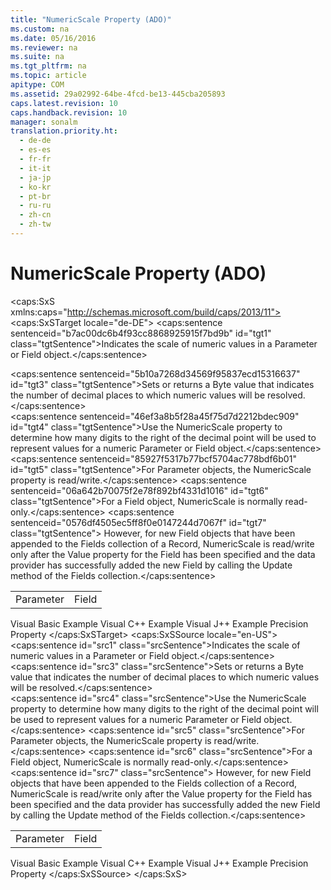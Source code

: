 ```yaml
---
title: "NumericScale Property (ADO)"
ms.custom: na
ms.date: 05/16/2016
ms.reviewer: na
ms.suite: na
ms.tgt_pltfrm: na
ms.topic: article
apitype: COM
ms.assetid: 29a02992-64be-4fcd-be13-445cba205893
caps.latest.revision: 10
caps.handback.revision: 10
manager: sonalm
translation.priority.ht: 
  - de-de
  - es-es
  - fr-fr
  - it-it
  - ja-jp
  - ko-kr
  - pt-br
  - ru-ru
  - zh-cn
  - zh-tw
---
```

# NumericScale Property (ADO)
<?xml version="1.0" encoding="utf-8"?>
<caps:SxS xmlns:caps="http://schemas.microsoft.com/build/caps/2013/11">
  <caps:SxSTarget locale="de-DE">
    <developerReferenceWithoutSyntaxDocument xsi:schemaLocation="http://ddue.schemas.microsoft.com/authoring/2003/5 http://dduestorage.blob.core.windows.net/ddueschema/developer.xsd" xmlns="http://ddue.schemas.microsoft.com/authoring/2003/5" xmlns:xlink="http://www.w3.org/1999/xlink" xmlns:xsi="http://www.w3.org/2001/XMLSchema-instance">
      <introduction>
        <para>
          <caps:sentence sentenceid="b7ac00dc6b4f93cc8868925915f7bd9b" id="tgt1" class="tgtSentence">Indicates the scale of numeric values in a <legacyLink xlink:href="e010e794-7f0f-4026-8b5b-37328e437d63">Parameter</legacyLink> or <legacyLink xlink:href="b10a72fc-3c4b-4186-a70b-993dc9f7a092">Field</legacyLink> object.</caps:sentence>
        </para>
      </introduction>
      <section>
        <title>
          <caps:sentence sentenceid="6f253c84dca33d0cd6f1b864ea701e8a" id="tgt2" class="tgtSentence">Settings and Return Values</caps:sentence>
        </title>
        <content>
          <para>
            <caps:sentence sentenceid="5b10a7268d34569f95837ecd15316637" id="tgt3" class="tgtSentence">Sets or returns a <languageKeyword>Byte</languageKeyword> value that indicates the number of decimal places to which numeric values will be resolved.</caps:sentence>
          </para>
        </content>
      </section>
      <languageReferenceRemarks>
        <content>
          <para>
            <caps:sentence sentenceid="46ef3a8b5f28a45f75d7d2212bdec909" id="tgt4" class="tgtSentence">Use the <unmanagedCodeEntityReference>NumericScale</unmanagedCodeEntityReference> property to determine how many digits to the right of the decimal point will be used to represent values for a numeric <unmanagedCodeEntityReference>Parameter</unmanagedCodeEntityReference> or <unmanagedCodeEntityReference>Field</unmanagedCodeEntityReference> object.</caps:sentence>
          </para>
          <para>
            <caps:sentence sentenceid="85927f5317b77bcf5704ac778bdf6b01" id="tgt5" class="tgtSentence">For <unmanagedCodeEntityReference>Parameter</unmanagedCodeEntityReference> objects, the <unmanagedCodeEntityReference>NumericScale</unmanagedCodeEntityReference> property is read/write.</caps:sentence>
          </para>
          <para>
            <caps:sentence sentenceid="06a642b70075f2e78f892bf4331d1016" id="tgt6" class="tgtSentence">For a <unmanagedCodeEntityReference>Field</unmanagedCodeEntityReference><legacyBold> </legacyBold>object, <unmanagedCodeEntityReference>NumericScale</unmanagedCodeEntityReference> is normally read-only.</caps:sentence>
            <caps:sentence sentenceid="0576df4505ec5ff8f0e0147244d7067f" id="tgt7" class="tgtSentence"> However, for new <unmanagedCodeEntityReference>Field</unmanagedCodeEntityReference> objects that have been appended to the <legacyLink xlink:href="7c371474-b88f-4730-afa5-44163a0488d5">Fields</legacyLink> collection of a <legacyLink xlink:href="db83ed2c-a8e3-460c-8682-64667e4d5d01">Record</legacyLink>, <unmanagedCodeEntityReference>NumericScale</unmanagedCodeEntityReference> is read/write only after the <legacyLink xlink:href="48919c74-86d4-462e-99b9-8854ceb8d683">Value</legacyLink> property for the <unmanagedCodeEntityReference>Field</unmanagedCodeEntityReference> has been specified and the data provider has successfully added the new <unmanagedCodeEntityReference>Field</unmanagedCodeEntityReference> by calling the <legacyLink xlink:href="6b2a9c31-1a7e-40db-8a53-30720d0f6cc1">Update</legacyLink> method of the <legacyLink xlink:href="7c371474-b88f-4730-afa5-44163a0488d5">Fields</legacyLink> collection.</caps:sentence>
          </para>
        </content>
      </languageReferenceRemarks>
      <section>
        <title>
          <caps:sentence sentenceid="2f342d3be839cc5b67ae0de7d404b8e6" id="tgt8" class="tgtSentence">Applies To</caps:sentence>
        </title>
        <content>
          <table>
            <tbody>
              <tr>
                <TD>
                  <para>
                    <link xlink:href="e010e794-7f0f-4026-8b5b-37328e437d63">Parameter</link>
                  </para>
                </TD>
                <TD>
                  <para>
                    <link xlink:href="b10a72fc-3c4b-4186-a70b-993dc9f7a092">Field</link>
                  </para>
                </TD>
              </tr>
            </tbody>
          </table>
        </content>
      </section>
      <relatedTopics>
        <link xlink:href="9c1e2322-c225-49d1-a120-a343f23cea73">Visual Basic Example</link>
        <link xlink:href="55d91ba8-4d80-4df6-af8e-060a19ddc138">Visual C++ Example</link>
        <link xlink:href="ca9f10d2-b5d1-449b-807b-649ef4fbf0bb">Visual J++ Example</link>
        <link xlink:href="1fa38e78-6b5b-414d-ba0a-3dd26b29b766">Precision Property</link>
      </relatedTopics>
    </developerReferenceWithoutSyntaxDocument>
  </caps:SxSTarget>
  <caps:SxSSource locale="en-US">
    <developerReferenceWithoutSyntaxDocument xsi:schemaLocation="http://ddue.schemas.microsoft.com/authoring/2003/5 http://dduestorage.blob.core.windows.net/ddueschema/developer.xsd" xmlns="http://ddue.schemas.microsoft.com/authoring/2003/5" xmlns:xlink="http://www.w3.org/1999/xlink" xmlns:xsi="http://www.w3.org/2001/XMLSchema-instance">
      <introduction>
        <para>
          <caps:sentence id="src1" class="srcSentence">Indicates the scale of numeric values in a <legacyLink xlink:href="e010e794-7f0f-4026-8b5b-37328e437d63">Parameter</legacyLink> or <legacyLink xlink:href="b10a72fc-3c4b-4186-a70b-993dc9f7a092">Field</legacyLink> object.</caps:sentence>
        </para>
      </introduction>
      <section>
        <title>
          <caps:sentence id="src2" class="srcSentence">Settings and Return Values</caps:sentence>
        </title>
        <content>
          <para>
            <caps:sentence id="src3" class="srcSentence">Sets or returns a <languageKeyword>Byte</languageKeyword> value that indicates the number of decimal places to which numeric values will be resolved.</caps:sentence>
          </para>
        </content>
      </section>
      <languageReferenceRemarks>
        <content>
          <para>
            <caps:sentence id="src4" class="srcSentence">Use the <unmanagedCodeEntityReference>NumericScale</unmanagedCodeEntityReference> property to determine how many digits to the right of the decimal point will be used to represent values for a numeric <unmanagedCodeEntityReference>Parameter</unmanagedCodeEntityReference> or <unmanagedCodeEntityReference>Field</unmanagedCodeEntityReference> object.</caps:sentence>
          </para>
          <para>
            <caps:sentence id="src5" class="srcSentence">For <unmanagedCodeEntityReference>Parameter</unmanagedCodeEntityReference> objects, the <unmanagedCodeEntityReference>NumericScale</unmanagedCodeEntityReference> property is read/write.</caps:sentence>
          </para>
          <para>
            <caps:sentence id="src6" class="srcSentence">For a <unmanagedCodeEntityReference>Field</unmanagedCodeEntityReference><legacyBold> </legacyBold>object, <unmanagedCodeEntityReference>NumericScale</unmanagedCodeEntityReference> is normally read-only.</caps:sentence>
            <caps:sentence id="src7" class="srcSentence"> However, for new <unmanagedCodeEntityReference>Field</unmanagedCodeEntityReference> objects that have been appended to the <legacyLink xlink:href="7c371474-b88f-4730-afa5-44163a0488d5">Fields</legacyLink> collection of a <legacyLink xlink:href="db83ed2c-a8e3-460c-8682-64667e4d5d01">Record</legacyLink>, <unmanagedCodeEntityReference>NumericScale</unmanagedCodeEntityReference> is read/write only after the <legacyLink xlink:href="48919c74-86d4-462e-99b9-8854ceb8d683">Value</legacyLink> property for the <unmanagedCodeEntityReference>Field</unmanagedCodeEntityReference> has been specified and the data provider has successfully added the new <unmanagedCodeEntityReference>Field</unmanagedCodeEntityReference> by calling the <legacyLink xlink:href="6b2a9c31-1a7e-40db-8a53-30720d0f6cc1">Update</legacyLink> method of the <legacyLink xlink:href="7c371474-b88f-4730-afa5-44163a0488d5">Fields</legacyLink> collection.</caps:sentence>
          </para>
        </content>
      </languageReferenceRemarks>
      <section>
        <title>
          <caps:sentence id="src8" class="srcSentence">Applies To</caps:sentence>
        </title>
        <content>
          <table>
            <tbody>
              <tr>
                <TD>
                  <para>
                    <link xlink:href="e010e794-7f0f-4026-8b5b-37328e437d63">Parameter</link>
                  </para>
                </TD>
                <TD>
                  <para>
                    <link xlink:href="b10a72fc-3c4b-4186-a70b-993dc9f7a092">Field</link>
                  </para>
                </TD>
              </tr>
            </tbody>
          </table>
        </content>
      </section>
      <relatedTopics>
        <link xlink:href="9c1e2322-c225-49d1-a120-a343f23cea73">Visual Basic Example</link>
        <link xlink:href="55d91ba8-4d80-4df6-af8e-060a19ddc138">Visual C++ Example</link>
        <link xlink:href="ca9f10d2-b5d1-449b-807b-649ef4fbf0bb">Visual J++ Example</link>
        <link xlink:href="1fa38e78-6b5b-414d-ba0a-3dd26b29b766">Precision Property</link>
      </relatedTopics>
    </developerReferenceWithoutSyntaxDocument>
  </caps:SxSSource>
</caps:SxS>